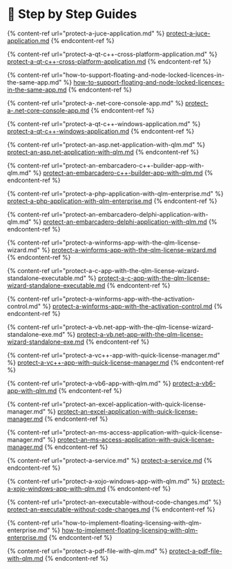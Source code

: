 # 👣 Step by Step Guides

{% content-ref url="protect-a-juce-application.md" %}
[protect-a-juce-application.md](protect-a-juce-application.md)
{% endcontent-ref %}

{% content-ref url="protect-a-qt-c++-cross-platform-application.md" %}
[protect-a-qt-c++-cross-platform-application.md](protect-a-qt-c++-cross-platform-application.md)
{% endcontent-ref %}

{% content-ref url="how-to-support-floating-and-node-locked-licences-in-the-same-app.md" %}
[how-to-support-floating-and-node-locked-licences-in-the-same-app.md](how-to-support-floating-and-node-locked-licences-in-the-same-app.md)
{% endcontent-ref %}

{% content-ref url="protect-a-.net-core-console-app.md" %}
[protect-a-.net-core-console-app.md](protect-a-.net-core-console-app.md)
{% endcontent-ref %}

{% content-ref url="protect-a-qt-c++-windows-application.md" %}
[protect-a-qt-c++-windows-application.md](protect-a-qt-c++-windows-application.md)
{% endcontent-ref %}

{% content-ref url="protect-an-asp.net-application-with-qlm.md" %}
[protect-an-asp.net-application-with-qlm.md](protect-an-asp.net-application-with-qlm.md)
{% endcontent-ref %}

{% content-ref url="protect-an-embarcadero-c++-builder-app-with-qlm.md" %}
[protect-an-embarcadero-c++-builder-app-with-qlm.md](protect-an-embarcadero-c++-builder-app-with-qlm.md)
{% endcontent-ref %}

{% content-ref url="protect-a-php-application-with-qlm-enterprise.md" %}
[protect-a-php-application-with-qlm-enterprise.md](protect-a-php-application-with-qlm-enterprise.md)
{% endcontent-ref %}

{% content-ref url="protect-an-embarcadero-delphi-application-with-qlm.md" %}
[protect-an-embarcadero-delphi-application-with-qlm.md](protect-an-embarcadero-delphi-application-with-qlm.md)
{% endcontent-ref %}

{% content-ref url="protect-a-winforms-app-with-the-qlm-license-wizard.md" %}
[protect-a-winforms-app-with-the-qlm-license-wizard.md](protect-a-winforms-app-with-the-qlm-license-wizard.md)
{% endcontent-ref %}

{% content-ref url="protect-a-c-app-with-the-qlm-license-wizard-standalone-executable.md" %}
[protect-a-c-app-with-the-qlm-license-wizard-standalone-executable.md](protect-a-c-app-with-the-qlm-license-wizard-standalone-executable.md)
{% endcontent-ref %}

{% content-ref url="protect-a-winforms-app-with-the-activation-control.md" %}
[protect-a-winforms-app-with-the-activation-control.md](protect-a-winforms-app-with-the-activation-control.md)
{% endcontent-ref %}

{% content-ref url="protect-a-vb.net-app-with-the-qlm-license-wizard-standalone-exe.md" %}
[protect-a-vb.net-app-with-the-qlm-license-wizard-standalone-exe.md](protect-a-vb.net-app-with-the-qlm-license-wizard-standalone-exe.md)
{% endcontent-ref %}

{% content-ref url="protect-a-vc++-app-with-quick-license-manager.md" %}
[protect-a-vc++-app-with-quick-license-manager.md](protect-a-vc++-app-with-quick-license-manager.md)
{% endcontent-ref %}

{% content-ref url="protect-a-vb6-app-with-qlm.md" %}
[protect-a-vb6-app-with-qlm.md](protect-a-vb6-app-with-qlm.md)
{% endcontent-ref %}

{% content-ref url="protect-an-excel-application-with-quick-license-manager.md" %}
[protect-an-excel-application-with-quick-license-manager.md](protect-an-excel-application-with-quick-license-manager.md)
{% endcontent-ref %}

{% content-ref url="protect-an-ms-access-application-with-quick-license-manager.md" %}
[protect-an-ms-access-application-with-quick-license-manager.md](protect-an-ms-access-application-with-quick-license-manager.md)
{% endcontent-ref %}

{% content-ref url="protect-a-service.md" %}
[protect-a-service.md](protect-a-service.md)
{% endcontent-ref %}

{% content-ref url="protect-a-xojo-windows-app-with-qlm.md" %}
[protect-a-xojo-windows-app-with-qlm.md](protect-a-xojo-windows-app-with-qlm.md)
{% endcontent-ref %}

{% content-ref url="protect-an-executable-without-code-changes.md" %}
[protect-an-executable-without-code-changes.md](protect-an-executable-without-code-changes.md)
{% endcontent-ref %}

{% content-ref url="how-to-implement-floating-licensing-with-qlm-enterprise.md" %}
[how-to-implement-floating-licensing-with-qlm-enterprise.md](how-to-implement-floating-licensing-with-qlm-enterprise.md)
{% endcontent-ref %}

{% content-ref url="protect-a-pdf-file-with-qlm.md" %}
[protect-a-pdf-file-with-qlm.md](protect-a-pdf-file-with-qlm.md)
{% endcontent-ref %}
